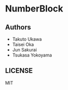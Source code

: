# NumberBlock

## Authors
* Takuto Ukawa
* Taisei Oka
* Jun Sakurai
* Tsukasa Yokoyama

## LICENSE
MIT
